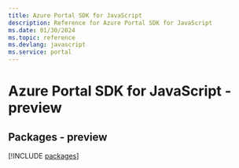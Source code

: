 ```yaml
---
title: Azure Portal SDK for JavaScript
description: Reference for Azure Portal SDK for JavaScript
ms.date: 01/30/2024
ms.topic: reference
ms.devlang: javascript
ms.service: portal
---
```

# Azure Portal SDK for JavaScript - preview
## Packages - preview
[!INCLUDE [packages](portal-index.md)]